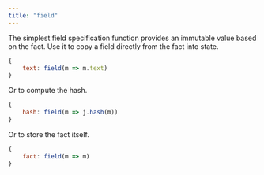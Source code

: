 ```yaml
---
title: "field"
---
```


The simplest field specification function provides an immutable value based on the fact.
Use it to copy a field directly from the fact into state.

```javascript
{
    text: field(m => m.text)
}
```

Or to compute the hash.

```javascript
{
    hash: field(m => j.hash(m))
}
```

Or to store the fact itself.

```javascript
{
    fact: field(m => m)
}
```